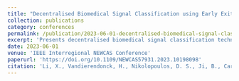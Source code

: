 ```yaml
---
title: "Decentralised Biomedical Signal Classification using Early Exits"
collection: publications
category: conferences
permalink: /publication/2023-06-01-decentralised-biomedical-signal-classification
excerpt: 'Presents decentralised biomedical signal classification techniques using early exits for ECG arrhythmia detection in distributed wireless sensor networks.'
date: 2023-06-01
venue: 'IEEE Interregional NEWCAS Conference'
paperurl: 'https://doi.org/10.1109/NEWCAS57931.2023.10198098'
citation: 'Li, X., Vandierendonck, H., Nikolopoulos, D. S., Ji, B., Cardiff, B., & John, D. (2023). &quot;Decentralised Biomedical Signal Classification using Early Exits.&quot; In <i>2023 21st IEEE Interregional NEWCAS Conference (NEWCAS)</i>, 1-2. https://doi.org/10.1109/NEWCAS57931.2023.10198098'
---
```

